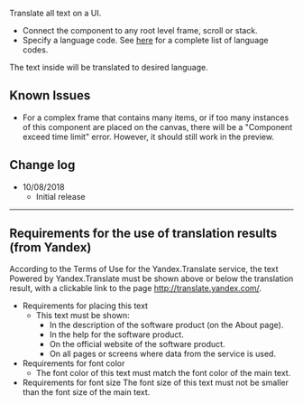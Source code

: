 Translate all text on a UI. 

- Connect the component to any root level frame, scroll or stack. 
- Specify a language code. See [here](https://tech.yandex.com/translate/doc/dg/concepts/api-overview-docpage/) for a complete list of language codes.

The text inside will be translated to desired language.

## Known Issues
- For a complex frame that contains many items, or if too many instances of this component are placed on the canvas, there will be a "Component exceed time limit" error. However, it should still work in the preview.

## Change log
- 10/08/2018
  - Initial release

---

## Requirements for the use of translation results (from Yandex)
According to the Terms of Use for the Yandex.Translate service, the text Powered by Yandex.Translate must be shown above or below the translation result, with a clickable link to the page http://translate.yandex.com/.

- Requirements for placing this text
  - This text must be shown:
    - In the description of the software product (on the About page).
    - In the help for the software product.
    - On the official website of the software product.
    - On all pages or screens where data from the service is used.
- Requirements for font color
  - The font color of this text must match the font color of the main text.
- Requirements for font size
  The font size of this text must not be smaller than the font size of the main text.